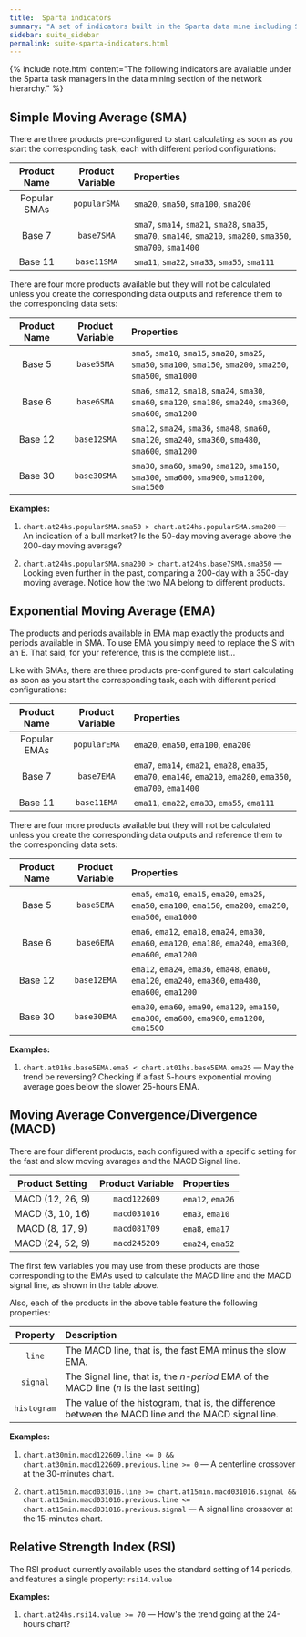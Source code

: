 ```yaml
---
title:  Sparta indicators
summary: "A set of indicators built in the Sparta data mine including Simple Moving Average (SMA), Exponential Moving Averege (EMA), Relative Strenght Index (RSI), and Moving Average convergence Divergence (MACD)."
sidebar: suite_sidebar
permalink: suite-sparta-indicators.html
---
```


{% include note.html content="The following indicators are available under the Sparta task managers in the data mining section of the network hierarchy." %}

## Simple Moving Average (SMA)

There are three products pre-configured to start calculating as soon as you start the corresponding task, each with different period configurations:

| Product Name | Product Variable | Properties |
| :---: | :---: | :--- | 
| Popular SMAs | ```popularSMA``` | ```sma20```, ```sma50```, ```sma100```, ```sma200``` |
| Base 7 | ```base7SMA``` | ```sma7```, ```sma14```, ```sma21```, ```sma28```, ```sma35```, ```sma70```, ```sma140```, ```sma210```, ```sma280```, ```sma350```, ```sma700```, ```sma1400```|
| Base 11 | ```base11SMA``` | ```sma11```, ```sma22```, ```sma33```, ```sma55```, ```sma111``` |

There are four more products available but they will not be calculated unless you create the corresponding data outputs and reference them to the corresponding data sets:

| Product Name | Product Variable | Properties |
| :---: | :---: | :--- | 
| Base 5 | ```base5SMA``` | ```sma5```, ```sma10```, ```sma15```, ```sma20```, ```sma25```, ```sma50```, ```sma100```, ```sma150```, ```sma200```, ```sma250```, ```sma500```, ```sma1000``` |
| Base 6 | ```base6SMA``` | ```sma6```, ```sma12```, ```sma18```, ```sma24```, ```sma30```, ```sma60```, ```sma120```, ```sma180```, ```sma240```, ```sma300```, ```sma600```, ```sma1200``` |
| Base 12 | ```base12SMA``` | ```sma12```, ```sma24```, ```sma36```, ```sma48```, ```sma60```, ```sma120```, ```sma240```, ```sma360```, ```sma480```, ```sma600```, ```sma1200``` |
| Base 30 | ```base30SMA``` | ```sma30```, ```sma60```, ```sma90```, ```sma120```, ```sma150```, ```sma300```, ```sma600```, ```sma900```, ```sma1200```, ```sma1500``` |

**Examples:**

1. ```chart.at24hs.popularSMA.sma50 > chart.at24hs.popularSMA.sma200``` — An indication of a bull market? Is the 50-day moving average above the 200-day moving average?

1. ```chart.at24hs.popularSMA.sma200 > chart.at24hs.base7SMA.sma350``` — Looking even further in the past, comparing a 200-day with a 350-day moving average. Notice how the two MA belong to different products.

## Exponential Moving Average (EMA)

The products and periods available in EMA map exactly the products and periods available in SMA. To use EMA you simply need to replace the S with an E. That said, for your reference, this is the complete list...

Like with SMAs, there are three products pre-configured to start calculating as soon as you start the corresponding task, each with different period configurations:

| Product Name | Product Variable | Properties |
| :---: | :---: | :--- | 
| Popular EMAs | ```popularEMA``` | ```ema20```, ```ema50```, ```ema100```, ```ema200``` |
| Base 7 | ```base7EMA``` | ```ema7```, ```ema14```, ```ema21```, ```ema28```, ```ema35```, ```ema70```, ```ema140```, ```ema210```, ```ema280```, ```ema350```, ```ema700```, ```ema1400```|
| Base 11 | ```base11EMA``` | ```ema11```, ```ema22```, ```ema33```, ```ema55```, ```ema111``` |

There are four more products available but they will not be calculated unless you create the corresponding data outputs and reference them to the corresponding data sets:

| Product Name | Product Variable | Properties |
| :---: | :---: | :--- | 
| Base 5 | ```base5EMA``` | ```ema5```, ```ema10```, ```ema15```, ```ema20```, ```ema25```, ```ema50```, ```ema100```, ```ema150```, ```ema200```, ```ema250```, ```ema500```, ```ema1000``` |
| Base 6 | ```base6EMA``` | ```ema6```, ```ema12```, ```ema18```, ```ema24```, ```ema30```, ```ema60```, ```ema120```, ```ema180```, ```ema240```, ```ema300```, ```ema600```, ```ema1200``` |
| Base 12 | ```base12EMA``` | ```ema12```, ```ema24```, ```ema36```, ```ema48```, ```ema60```, ```ema120```, ```ema240```, ```ema360```, ```ema480```, ```ema600```, ```ema1200``` |
| Base 30 | ```base30EMA``` | ```ema30```, ```ema60```, ```ema90```, ```ema120```, ```ema150```, ```ema300```, ```ema600```, ```ema900```, ```ema1200```, ```ema1500``` |

**Examples:**

1. ```chart.at01hs.base5EMA.ema5 < chart.at01hs.base5EMA.ema25``` — May the trend be reversing? Checking if a fast 5-hours exponential moving average goes below the slower 25-hours EMA.

## Moving Average Convergence/Divergence (MACD)

There are four different products, each configured with a specific setting for the fast and slow moving avarages and the MACD Signal line.

| Product Setting | Product Variable | Properties |
| :---: | :---: | :--- |
| MACD (12, 26, 9) | ```macd122609``` | ```ema12```, ```ema26``` |
| MACD (3, 10, 16) | ```macd031016``` | ```ema3```, ```ema10``` |
| MACD (8, 17, 9) | ```macd081709``` | ```ema8```, ```ema17``` |
| MACD (24, 52, 9) | ```macd245209``` | ```ema24```, ```ema52``` |

The first few variables you may use from these products are those corresponding to the EMAs used to calculate the MACD line and the MACD signal line, as shown in the table above.

Also, each of the products in the above table feature the following properties:

| Property | Description |
| :---: | :--- |
| ```line``` | The MACD line, that is, the fast EMA minus the slow EMA. |
| ```signal``` | The Signal line, that is, the *n-period* EMA of the MACD line (*n* is the last setting) |
| ```histogram``` | The value of the histogram, that is, the difference between the MACD line and the MACD signal line. |

**Examples:**

1. ```chart.at30min.macd122609.line <= 0 && chart.at30min.macd122609.previous.line >= 0``` — A centerline crossover at the 30-minutes chart.

1. ```chart.at15min.macd031016.line >= chart.at15min.macd031016.signal && chart.at15min.macd031016.previous.line <= chart.at15min.macd031016.previous.signal``` — A signal line crossover at the 15-minutes chart.


## Relative Strength Index (RSI)

The RSI product currently available uses the standard setting of 14 periods, and features a single property: ```rsi14.value```

**Examples:**

1. ```chart.at24hs.rsi14.value >= 70``` — How's the trend going at the 24-hours chart?